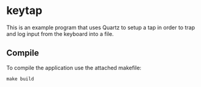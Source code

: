 # keytap

This is an example program that uses Quartz to setup a tap in order to
trap and log input from the keyboard into a file.

## Compile

To compile the application use the attached makefile:

    make build
